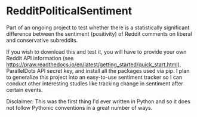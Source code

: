 # RedditPoliticalSentiment
Part of an ongoing project to test whether there is a statistically significant difference between the sentiment (positivity) of Reddit comments on liberal and conservative subreddits.

If you wish to download this and test it, you will have to provide your own Reddit API information (see https://praw.readthedocs.io/en/latest/getting_started/quick_start.html), ParallelDots API secret key, and install all the packages used via pip. I plan to generalize this project into an easy-to-use sentiment tracker so I can conduct other interesting studies like tracking change in sentiment after certain events.

Disclaimer: This was the first thing I'd ever written in Python and so it does not follow Pythonic conventions in a great number of ways.
